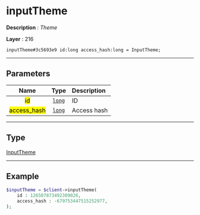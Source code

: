 # inputTheme

**Description** : *Theme*

**Layer** : 216

```tl
inputTheme#3c5693e9 id:long access_hash:long = InputTheme;
```

---

## Parameters

| Name | Type | Description |
| :---: | :---: | :--- |
| <mark>id</mark> | [`long`](type/long) | ID |
| <mark>access_hash</mark> | [`long`](type/long) | Access hash |

---

## Type

[InputTheme](type/InputTheme)

---

## Example

```php
$inputTheme = $client->inputTheme(
	id : 126507873492309026,
	access_hash : -679753447515252977,
);
```